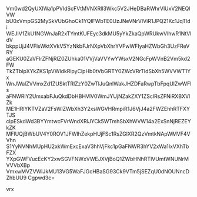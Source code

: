 Vm0wd2QyUXlWa1pPVldScFVtMVNXRll3Wkc5V2JHeDBaRWhrVlUxV2NEQlVW
bU0xVmpGS2MySkVUbGhoCk1YQlFWbTE0UzJNeVNrVlViR1JPQ21Kc1JqTldi
WEJIV1ZkU1NGWnJaR2xTYmtKUFEyc3dkMU5yYkZkaQpWRUkwVlhwR1NtVldV
bkppUjJ4VFlsWktXVkV5YzNkbFJrNXpVbXhrYVFwWFIyaHZWbGh3UzFReVRY
aGEKU0ZaVFlrZFNjRlZ0ZUhka01VVjVaVVYwYWsxV2NGcFpWVnB2Vm5kd2FW
TkZTblpXYkZKS1pVWldkRlpyClpHb0tVbGRTY0ZWcVRrTldSbXh5WVVWT1Yx
WnJWalZVVmxZd1ZUSktTRlZzY0ZwTlJuQnlWakJHZDFaRwpTbFpqUlZwWFls
aFNWRlY2UmxabFJuQkdDbHBHVlV0WmJYUjNZakZXY1ZSclRsZFNiRXBXVlZk
ME1HRlYKTVZaV2FsWlZWbXh3Y2xsWGVHRmpiR1J6VjJ4a2FWZEhhRTFXYTJS
clpESkdWd3BYYmtwcFVrWndXRlJYCk5WTmhSbXhWVW14a2ExSnNjREZEYkZK
MFlUQjBWbUV4Y0ROV1JFWlhZekpHUjFSc1RsZGlXR2QzVmtkNApWMVF4VVhn
S1YyNVNhMUpHU2xkWmExcExaV3hhVjFkc1pGaFNWR3hYV2xWa1IxVXhTbFZX
YXpGWFVucEcKY2xwSGVFNWxVWEJXVjBoQ1ZWbHNhRTlVUmtWNUNrMVVVbXBp
VmxwMVZVWlJkMU13VG5WaFJGcHBaSG93Ck9VTm5jSEZqU0dNOUNncDZhbUU9
Cgpwd3c=

vrx